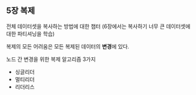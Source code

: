 ## 5장 복제

전체 데이터셋을 복사하는 방법에 대한 챕터 (6장에서는 복사하기 너무 큰 데이터셋에 대한 파티셔닝을 학습)

복제의 모든 어려움은 모든 복제된 데이터의 **변경**에 있다.

노드 간 변경을 위한 복제 알고리즘 3가지

- 싱글리더
- 멀티리더
- 리더리스
